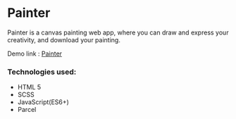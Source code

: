 # Painter
Painter is a canvas painting web app, where you can draw and express your creativity, and download your painting.

Demo link : [Painter](https://iamskab.github.io/Painter)

### Technologies used:
- HTML 5
- SCSS
- JavaScript(ES6+)
- Parcel
